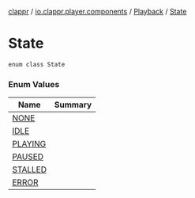 [clappr](../../../index.md) / [io.clappr.player.components](../../index.md) / [Playback](../index.md) / [State](./index.md)

# State

`enum class State`

### Enum Values

| Name | Summary |
|---|---|
| [NONE](-n-o-n-e.md) |  |
| [IDLE](-i-d-l-e.md) |  |
| [PLAYING](-p-l-a-y-i-n-g.md) |  |
| [PAUSED](-p-a-u-s-e-d.md) |  |
| [STALLED](-s-t-a-l-l-e-d.md) |  |
| [ERROR](-e-r-r-o-r.md) |  |
